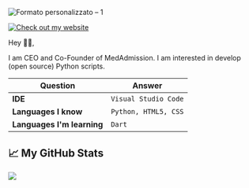 ![Formato personalizzato – 1](https://user-images.githubusercontent.com/77266772/140807171-2da23004-39ef-472d-941b-591a8013d229.jpg)



[![Check out my website](https://img.shields.io/badge/my-site-orange)](www.medadmission.it)




Hey 👋🏻,

I am CEO and Co-Founder of MedAdmission. I am interested in develop (open source) Python scripts.



Question | Answer
--- | --- 
**IDE**  | `Visual Studio Code`
**Languages I know**  | `Python, HTML5, CSS`
**Languages I'm learning** | `Dart`


## &#x1f4c8; My GitHub Stats

<a href="https://github.com/bacchilega/bacchilega">
  <img align="center" src="https://github-readme-stats.vercel.app/api/top-langs/?username=bacchilega&hide=java,html&title_color=000000&text_color=000000" />
</a>

